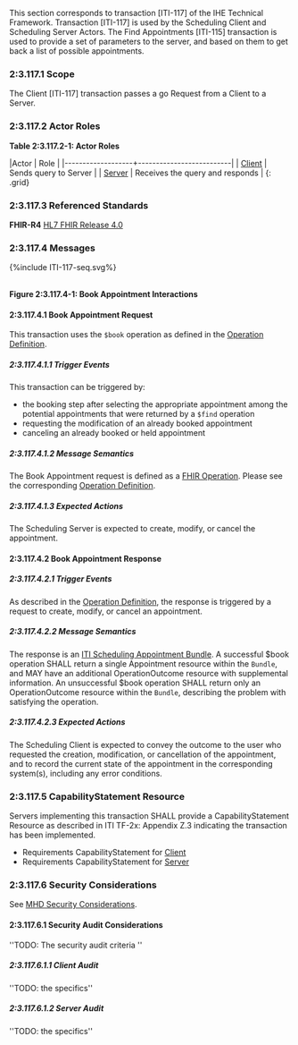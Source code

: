 This section corresponds to transaction [ITI-117] of the IHE Technical Framework. Transaction [ITI-117] is used by the Scheduling Client and Scheduling Server Actors. The Find Appointments [ITI-115] transaction is used to provide a set of parameters to the server, and based on them to get back a list of possible appointments.

### 2:3.117.1 Scope

The Client [ITI-117] transaction passes a go Request from a Client to a Server.

### 2:3.117.2 Actor Roles

**Table 2:3.117.2-1: Actor Roles**

|Actor | Role |
|-------------------+--------------------------|
| [Client](volume-1.html#client)    | Sends query to Server |
| [Server](volume-1.html#server) | Receives the query and responds |
{: .grid}

### 2:3.117.3 Referenced Standards

**FHIR-R4** [HL7 FHIR Release 4.0](https://www.hl7.org/FHIR/R4)

### 2:3.117.4 Messages

<div>
{%include ITI-117-seq.svg%}
</div>
<br clear="all">

**Figure 2:3.117.4-1: Book Appointment Interactions**


#### 2:3.117.4.1 Book Appointment Request
This transaction uses the `$book` operation as defined in the [Operation Definition](./OperationDefinition-appointment-book.html).

##### 2:3.117.4.1.1 Trigger Events
This transaction can be triggered by:
- the booking step after selecting the appropriate appointment among the potential appointments that were returned by a `$find` operation
- requesting the modification of an already booked appointment
- canceling an already booked or held appointment

##### 2:3.117.4.1.2 Message Semantics
The Book Appointment request is defined as a [FHIR Operation]({{site.data.fhir.path}}operations.html). Please see the corresponding [Operation Definition](./OperationDefinition-appointment-book.html).

##### 2:3.117.4.1.3 Expected Actions

The Scheduling Server is expected to create, modify, or cancel the appointment.

#### 2:3.117.4.2 Book Appointment Response

##### 2:3.117.4.2.1 Trigger Events

As described in the [Operation Definition](./OperationDefinition-appointment-book.html), the response is triggered by a request to create, modify, or cancel an appointment.

##### 2:3.117.4.2.2 Message Semantics

The response is an [ITI Scheduling Appointment Bundle](./StructureDefinition-ihe-sched-appt.html). A successful $book operation SHALL return a single Appointment resource within the `Bundle`, and MAY have an additional OperationOutcome resource with supplemental information. An unsuccessful $book operation SHALL return only an OperationOutcome resource within the `Bundle`, describing the problem with satisfying the operation.

##### 2:3.117.4.2.3 Expected Actions

The Scheduling Client is expected to convey the outcome to the user who requested the creation, modification, or cancellation of the appointment, and to record the current state of the appointment in the corresponding system(s), including any error conditions.


### 2:3.117.5 CapabilityStatement Resource

Servers implementing this transaction SHALL provide a CapabilityStatement Resource as described in ITI TF-2x: Appendix Z.3 indicating the transaction has been implemented. 
- Requirements CapabilityStatement for [Client](CapabilityStatement-IHE.Scheduling.client.html)
- Requirements CapabilityStatement for [Server](CapabilityStatement-IHE.Scheduling.server.html)

### 2:3.117.6 Security Considerations

See [MHD Security Considerations](volume-1.html#security-considerations).

#### 2:3.117.6.1 Security Audit Considerations

''TODO: The security audit criteria ''

##### 2:3.117.6.1.1 Client Audit 

''TODO: the specifics''

##### 2:3.117.6.1.2 Server Audit 

''TODO: the specifics''
